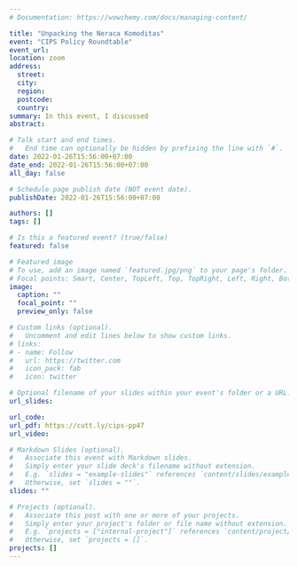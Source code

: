```yaml
---
# Documentation: https://wowchemy.com/docs/managing-content/

title: "Unpacking the Neraca Komoditas"
event: "CIPS Policy Roundtable"
event_url:
location: zoom
address:
  street:
  city:
  region:
  postcode:
  country:
summary: In this event, I discussed
abstract:

# Talk start and end times.
#   End time can optionally be hidden by prefixing the line with `#`.
date: 2022-01-26T15:56:00+07:00
date_end: 2022-01-26T15:56:00+07:00
all_day: false

# Schedule page publish date (NOT event date).
publishDate: 2022-01-26T15:56:00+07:00

authors: []
tags: []

# Is this a featured event? (true/false)
featured: false

# Featured image
# To use, add an image named `featured.jpg/png` to your page's folder. 
# Focal points: Smart, Center, TopLeft, Top, TopRight, Left, Right, BottomLeft, Bottom, BottomRight.
image:
  caption: ""
  focal_point: ""
  preview_only: false

# Custom links (optional).
#   Uncomment and edit lines below to show custom links.
# links:
# - name: Follow
#   url: https://twitter.com
#   icon_pack: fab
#   icon: twitter

# Optional filename of your slides within your event's folder or a URL.
url_slides:

url_code:
url_pdf: https://cutt.ly/cips-pp47
url_video:

# Markdown Slides (optional).
#   Associate this event with Markdown slides.
#   Simply enter your slide deck's filename without extension.
#   E.g. `slides = "example-slides"` references `content/slides/example-slides.md`.
#   Otherwise, set `slides = ""`.
slides: ""

# Projects (optional).
#   Associate this post with one or more of your projects.
#   Simply enter your project's folder or file name without extension.
#   E.g. `projects = ["internal-project"]` references `content/project/deep-learning/index.md`.
#   Otherwise, set `projects = []`.
projects: []
---
```

